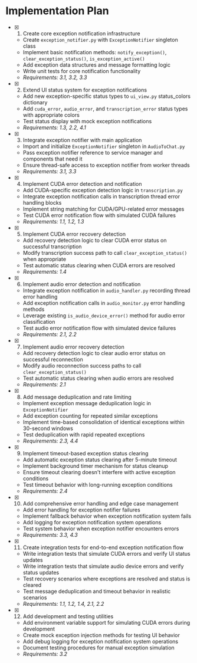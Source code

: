 # Implementation Plan

- [x] 1. Create core exception notification infrastructure


  - Create `exception_notifier.py` with `ExceptionNotifier` singleton class
  - Implement basic notification methods: `notify_exception()`, `clear_exception_status()`, `is_exception_active()`
  - Add exception data structures and message formatting logic
  - Write unit tests for core notification functionality
  - _Requirements: 3.1, 3.2, 3.3_

- [x] 2. Extend UI status system for exception notifications


  - Add new exception-specific status types to `ui_view.py` status_colors dictionary
  - Add `cuda_error`, `audio_error`, and `transcription_error` status types with appropriate colors
  - Test status display with mock exception notifications
  - _Requirements: 1.3, 2.2, 4.1_

- [x] 3. Integrate exception notifier with main application


  - Import and initialize `ExceptionNotifier` singleton in `AudioToChat.py`
  - Pass exception notifier reference to service manager and components that need it
  - Ensure thread-safe access to exception notifier from worker threads
  - _Requirements: 3.1, 3.3_

- [x] 4. Implement CUDA error detection and notification


  - Add CUDA-specific exception detection logic in `transcription.py`
  - Integrate exception notification calls in transcription thread error handling blocks
  - Implement string matching for CUDA/GPU-related error messages
  - Test CUDA error notification flow with simulated CUDA failures
  - _Requirements: 1.1, 1.2, 1.3_

- [x] 5. Implement CUDA error recovery detection


  - Add recovery detection logic to clear CUDA error status on successful transcription
  - Modify transcription success path to call `clear_exception_status()` when appropriate
  - Test automatic status clearing when CUDA errors are resolved
  - _Requirements: 1.4_

- [x] 6. Implement audio error detection and notification


  - Integrate exception notification in `audio_handler.py` recording thread error handling
  - Add exception notification calls in `audio_monitor.py` error handling methods
  - Leverage existing `is_audio_device_error()` method for audio error classification
  - Test audio error notification flow with simulated device failures
  - _Requirements: 2.1, 2.2_

- [x] 7. Implement audio error recovery detection


  - Add recovery detection logic to clear audio error status on successful reconnection
  - Modify audio reconnection success paths to call `clear_exception_status()`
  - Test automatic status clearing when audio errors are resolved
  - _Requirements: 2.1_

- [x] 8. Add message deduplication and rate limiting


  - Implement exception message deduplication logic in `ExceptionNotifier`
  - Add exception counting for repeated similar exceptions
  - Implement time-based consolidation of identical exceptions within 30-second windows
  - Test deduplication with rapid repeated exceptions
  - _Requirements: 2.3, 4.4_

- [x] 9. Implement timeout-based exception status clearing


  - Add automatic exception status clearing after 5-minute timeout
  - Implement background timer mechanism for status cleanup
  - Ensure timeout clearing doesn't interfere with active exception conditions
  - Test timeout behavior with long-running exception conditions
  - _Requirements: 2.4_

- [x] 10. Add comprehensive error handling and edge case management


  - Add error handling for exception notifier failures
  - Implement fallback behavior when exception notification system fails
  - Add logging for exception notification system operations
  - Test system behavior when exception notifier encounters errors
  - _Requirements: 3.3, 4.3_

- [x] 11. Create integration tests for end-to-end exception notification flow


  - Write integration tests that simulate CUDA errors and verify UI status updates
  - Write integration tests that simulate audio device errors and verify status updates
  - Test recovery scenarios where exceptions are resolved and status is cleared
  - Test message deduplication and timeout behavior in realistic scenarios
  - _Requirements: 1.1, 1.2, 1.4, 2.1, 2.2_

- [x] 12. Add development and testing utilities



  - Add environment variable support for simulating CUDA errors during development
  - Create mock exception injection methods for testing UI behavior
  - Add debug logging for exception notification system operations
  - Document testing procedures for manual exception simulation
  - _Requirements: 3.2_
